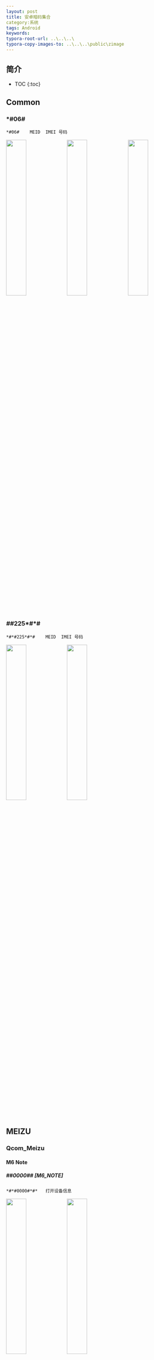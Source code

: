 ```yaml
---
layout: post
title: 安卓暗码集合
category:系统
tags: Android
keywords: 
typora-root-url: ..\..\..\
typora-copy-images-to: ..\..\..\public\zimage
---
```


## 简介
 * TOC
 {:toc}
## Common

### *#06#
```
*#06#    MEID  IMEI 号码

```

<img src="/public/zimage/system/android/09_secretcode/huawei_honor8_5.jpg" width="33%" hight="33%" /><img src="/public/zimage/system/android/09_secretcode/meizu_m6note_17.jpg" width="33%" hight="33%" /><img src="/public/zimage/system/android/09_secretcode/moto_zx_1.png" width="33%" hight="33%" />



### *#*#225*#*#

```
*#*#225*#*#    MEID  IMEI 号码

```

<img src="/public/zimage/system/android/09_secretcode/huawei_honor8_6.jpg" width="33%" hight="33%" /><img src="/public/zimage/system/android/09_secretcode/meizu_m6note_18.jpg" width="33%" hight="33%" />


## MEIZU

### Qcom_Meizu

#### M6 Note


##### *#*#0000#*#* [M6_NOTE]
```
*#*#0000#*#*   打开设备信息

```
<img src="/public/zimage/system/android/09_secretcode/meizu_m6note_1.jpg" width="33%" hight="33%" /><img src="/public/zimage/system/android/09_secretcode/meizu_m6note_2.jpg" width="33%" hight="33%" />

##### *#*#225532537#*#*   [M6_NOTE]
```
 *#*#225532537#*#*      通话模拟 CallFacker

1.输入号码模拟来电
2.输入号码模拟拨号
3.最近号码模拟来电
4.最近号码模拟拨号

```
<img src="/public/zimage/system/android/09_secretcode/meizu_m6note_3.jpg" width="33%" hight="33%" /><img src="/public/zimage/system/android/09_secretcode/meizu_m6note_4.jpg" width="33%" hight="33%" />



##### *#*#3687#*#*   [M6_NOTE]
```
 *#*#3687#*#*       手机版本信息

```
<img src="/public/zimage/system/android/09_secretcode/meizu_m6note_5.jpg" width="33%" hight="33%" />

##### *#*#4636#*#* [M6_NOTE]
```
*#*#4636#*#*   测试 打开手机详情信息  应用使用信息 联网信息 电池信息



测试
1. 手机信息
2. 电池信息
3. 使用情况统计数据
4. WLAN information
  4.1 WLAN API
  4.2 WLAN config
  4.3 WLAN status
```
<img src="/public/zimage/system/android/09_secretcode/meizu_m6note_6.jpg" width="50%" hight="33%" /><img src="/public/zimage/system/android/09_secretcode/meizu_m6note_7.jpg" width="33%" hight="33%" />

<img src="/public/zimage/system/android/09_secretcode/meizu_m6note_8.jpg" width="33%" hight="33%" /><img src="/public/zimage/system/android/09_secretcode/meizu_m6note_9.jpg" width="33%" hight="33%" />

<img src="/public/zimage/system/android/09_secretcode/meizu_m6note_12.jpg" width="33%" hight="33%" />
<img src="/public/zimage/system/android/09_secretcode/meizu_m6note_10.jpg" width="33%" hight="33%" /><img src="/public/zimage/system/android/09_secretcode/meizu_m6note_11.jpg" width="33%" hight="33%" /><img src="/public/zimage/system/android/09_secretcode/meizu_m6note_13.jpg" width="33%" hight="33%" />


##### *#*#88#*#*   [M6_NOTE]
```
 *#*#88#*#*       USB默认宏  sys.usb.config 的开关

 open  :     sys.usb.config=mtp,adb
 close :     sys.usb.config=diag,serial_cdev,rmnet,adb
```
<img src="/public/zimage/system/android/09_secretcode/meizu_m6note_16.jpg" width="33%" hight="33%" /><img src="/public/zimage/system/android/09_secretcode/meizu_m6note_14.jpg" width="33%" hight="33%" /><img src="/public/zimage/system/android/09_secretcode/meizu_m6note_15.jpg" width="33%" hight="33%" />
### MTK_Meizu

### Exynos_Meizu



## Huawei

### Qcom_Huawei

### MTK_Huawei

### Kirin_Huawei

#### Honor8_Lite

##### *#0000# -[Honor8_Lite]
```
*#0000#     // 打开关于手机页面

```

<img src="/public/zimage/system/android/09_secretcode/huawei_honor8_4.jpg" width="33%" hight="33%" />

#####  *#*#1357946#*#* -[Honor8_Lite]
```
查询手机的序列号 
 *#*#1357946#*#*
```
<img src="/public/zimage/system/android/09_secretcode/huawei_honor8_7.jpg" width="33%" hight="33%" />









##### *#*#2845#*#* -[Honor8_Lite]
```

MMI Manu Normal Test :

*#*#2845#*#*
```
<img src="/public/zimage/system/android/09_secretcode/huawei_honor8_1.jpg" width="33%" hight="33%" />


##### *#*#2846#*#* -[Honor8_Lite]
```

MMI Audio Simple Test :
*#*#2846#*#* 
```
<img src="/public/zimage/system/android/09_secretcode/huawei_honor8_2.jpg" width="33%" hight="33%" />

##### *#*#2846579#*#* -[Honor8_Lite]
```
工程菜单

*#*#2846579#*#*




1.后台设置
  1.1 后台调试
  1.2 USB端口设置
  1.3 APLOG设置
  1.4 设置UI主题颜色选择
2.单板信息查询
  2.1 版本信息
  2.2 制造信息
  2.3 其他信息
  2.4 密码校验
3.网络信息查询
  3.1 PLMN信息
  3.2 SIM Lock信息
  3.3 Fuse信息
  3.4 运营商国家信息
4.软件升级
5.恢复出厂设置
6.补电
```

<img src="/public/zimage/system/android/09_secretcode/huawei_honor8_8.jpg" width="25%" hight="33%" /><img src="/public/zimage/system/android/09_secretcode/huawei_honor8_9.jpg" width="25%" hight="33%" /><img src="/public/zimage/system/android/09_secretcode/huawei_honor8_10.jpg" width="25%" hight="33%" /><img src="/public/zimage/system/android/09_secretcode/huawei_honor8_11.jpg" width="25%" hight="33%" />


##### *#*#2847#*#* -[Honor8_Lite]
```

InstrumentsAutoTest

 *#*#2847#*#* 
```
<img src="/public/zimage/system/android/09_secretcode/huawei_honor8_3.jpg" width="33%" hight="33%" />



##### *#*#34773#*#* -[Honor8_Lite]
```
Ehrpd 开关

*#*#34773#*#*
```
<img src="/public/zimage/system/android/09_secretcode/huawei_honor8_12.jpg" width="33%" hight="33%" />

### Exynos_Huawei

## Moto

### Qcom_Moto

#### Z


##### *#*#33666633#*#* [moto_Z]
```
*#*#33666633#*#*     演示模式    演示模式只有在设备设置时激活 要启动需要恢复手机出厂模式

```
<img src="/public/zimage/system/android/09_secretcode/moto_zx_2.png" width="33%" hight="33%" />



##### *#*#364243#*#* [moto_Z]

```
*#*#364243#*#*         开发模式选择

```
<img src="/public/zimage/system/android/09_secretcode/moto_zx_3.png" width="33%" hight="33%" />



##### *#*#378#*#* [moto_Z]

```
*#*#378#*#*     快速查看构建标记信息


```
<img src="/public/zimage/system/android/09_secretcode/moto_zx_4.png" width="33%" hight="33%" />


##### *#*#38669#*#* [moto_Z]

```
 *#*#38669#*#*      turn off test mode / turn on test mode


```
<img src="/public/zimage/system/android/09_secretcode/moto_zx_5.png" width="33%" hight="33%" /><img src="/public/zimage/system/android/09_secretcode/moto_zx_6.png" width="33%" hight="33%" />

#####  *#*#4636#*#* [moto_Z]
```
*#*#4636#*#*         测试


1.手机信息
2.使用情况统计
3.WiFi-infomation
4. CMAS 测试提示
5. Ims 设置
6. NFC设置

```
<img src="/public/zimage/system/android/09_secretcode/moto_zx_7.png" width="33%" hight="33%" /><img src="/public/zimage/system/android/09_secretcode/moto_zx_8.png" width="33%" hight="33%" /><img src="/public/zimage/system/android/09_secretcode/moto_zx_9.png" width="33%" hight="33%" />
<img src="/public/zimage/system/android/09_secretcode/moto_zx_10.png" width="33%" hight="33%" /><img src="/public/zimage/system/android/09_secretcode/moto_zx_11.png" width="33%" hight="33%" />

##### *#*#73733867#*#*  [moto_Z]
```
 *#*#73733867#*#*     Perfdump

```
<img src="/public/zimage/system/android/09_secretcode/moto_zx_18.png" width="33%" hight="33%" /><img src="/public/zimage/system/android/09_secretcode/moto_zx_19.png" width="33%" hight="33%" />
<img src="/public/zimage/system/android/09_secretcode/moto_zx_21.png" width="33%" hight="33%" /><img src="/public/zimage/system/android/09_secretcode/moto_zx_20.png" width="33%" hight="33%" /><img src="/public/zimage/system/android/09_secretcode/moto_zx_22.png" width="33%" hight="33%" />



#####  *#*#76266344#*#*  [moto_Z]
```
 *#*#76266344#*#*    MBN测试
 *#*#3266344#*#* 
 *#*#6266344#*#* 
```
<img src="/public/zimage/system/android/09_secretcode/moto_zx_23.png" width="33%" hight="33%" />

#####  *#*#7664#*#*  [moto_Z]
```
*#*#7664#*#*     QMMI    各种测试


```
<img src="/public/zimage/system/android/09_secretcode/moto_zx_13.png" width="33%" hight="33%" /><img src="/public/zimage/system/android/09_secretcode/moto_zx_14.png" width="33%" hight="33%" />
<img src="/public/zimage/system/android/09_secretcode/moto_zx_15.png" width="33%" hight="33%" /><img src="/public/zimage/system/android/09_secretcode/moto_zx_16.png" width="33%" hight="33%" /><img src="/public/zimage/system/android/09_secretcode/moto_zx_17.png" width="33%" hight="33%" />


#####  *#*#78287#*#*  [moto_Z]
```
*#*#78287#*#*     设备管理

```
<img src="/public/zimage/system/android/09_secretcode/moto_zx_12.png" width="33%" hight="33%" />

### MTK_Moto

### Exynos_Moto



## Xiaomi

### Qcom_Xiaomi

### MTK_Xiaomi

### Exynos_Xiaomi
